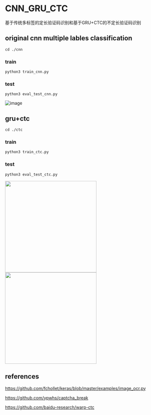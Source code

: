 # CNN_GRU_CTC
基于传统多标签的定长验证码识别和基于GRU+CTC的不定长验证码识别

## original cnn multiple lables classification
    cd ./cnn

### train
    python3 train_cnn.py
### test
    python3 eval_test_cnn.py
![image]( https://github.com/watersink/CNN_GRU_CTC/raw/master/result/cnn.jpg)

## gru+ctc
    cd ./ctc

### train
    python3 train_ctc.py
### test
    python3 eval_test_ctc.py
<div>
<img width="300" height="300" src="https://github.com/watersink/CNN_GRU_CTC/raw/master/result/ctc1.jpg"/>
<img width="300" height="300" src="https://github.com/watersink/CNN_GRU_CTC/raw/master/result/ctc.jpg"/>
</div>

## references

https://github.com/fchollet/keras/blob/master/examples/image_ocr.py

https://github.com/ypwhs/captcha_break

https://github.com/baidu-research/warp-ctc
